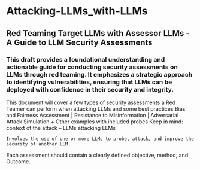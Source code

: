 # Attacking-LLMs_with-LLMs
## Red Teaming Target LLMs with Assessor LLMs - A Guide to LLM Security Assessments

### This draft provides a foundational understanding and actionable guide for conducting security assessments on LLMs through red teaming. It emphasizes a strategic approach to identifying vulnerabilities, ensuring that LLMs can be deployed with confidence in their security and integrity. 

 
This document will cover a few types of security assessments a Red Teamer can perform when attacking LLMs and some best practices 
Bias and Fairness Assessment | Resistance to Misinformation | Adversarial Attack Simulation + Other examples with included probes 
Keep in mind: context of the attack – LLMs attacking LLMs 

```
Involves the use of one or more LLMs to probe, attack, and improve the security of another LLM 
```
Each assessment should contain a clearly defined objective, method, and Outcome. 
